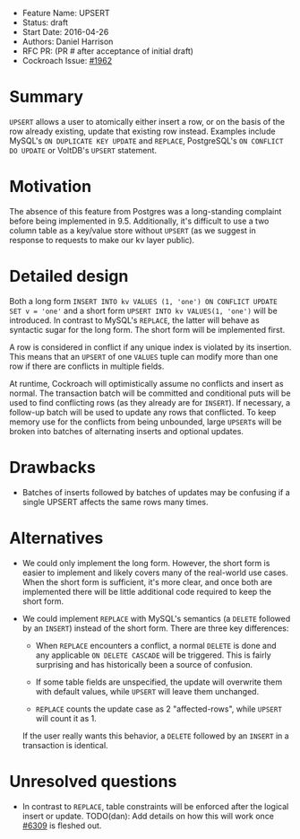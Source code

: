 - Feature Name: UPSERT
- Status: draft
- Start Date: 2016-04-26
- Authors: Daniel Harrison
- RFC PR: (PR # after acceptance of initial draft)
- Cockroach Issue: [#1962](https://github.com/cockroachdb/cockroach/issues/1962)


# Summary

`UPSERT` allows a user to atomically either insert a row, or on the basis of the
row already existing, update that existing row instead. Examples include MySQL's
`ON DUPLICATE KEY UPDATE` and `REPLACE`, PostgreSQL's `ON CONFLICT DO UPDATE` or
VoltDB's `UPSERT` statement.


# Motivation

The absence of this feature from Postgres was a long-standing complaint before
being implemented in 9.5. Additionally, it's difficult to use a two column table
as a key/value store without `UPSERT` (as we suggest in response to requests to
make our kv layer public).


# Detailed design

Both a long form `INSERT INTO kv VALUES (1, 'one') ON CONFLICT UPDATE SET v =
'one'` and a short form `UPSERT INTO kv VALUES(1, 'one')` will be introduced. In
contrast to MySQL's `REPLACE`, the latter will behave as syntactic sugar for the
long form. The short form will be implemented first.

A row is considered in conflict if any unique index is violated by its
insertion. This means that an `UPSERT` of one `VALUES` tuple can modify more
than one row if there are conflicts in multiple fields.

At runtime, Cockroach will optimistically assume no conflicts and insert as
normal. The transaction batch will be committed and conditional puts will be
used to find conflicting rows (as they already are for `INSERT`). If necessary,
a follow-up batch will be used to update any rows that conflicted. To keep
memory use for the conflicts from being unbounded, large `UPSERT`s will be
broken into batches of alternating inserts and optional updates.


# Drawbacks

* Batches of inserts followed by batches of updates may be confusing if a single
UPSERT affects the same rows many times.


# Alternatives

* We could only implement the long form. However, the short form is easier to
implement and likely covers many of the real-world use cases. When the short
form is sufficient, it's more clear, and once both are implemented there will be
little additional code required to keep the short form.

* We could implement `REPLACE` with MySQL's semantics (a `DELETE` followed by an
`INSERT`) instead of the short form. There are three key differences:

  * When `REPLACE` encounters a conflict, a normal `DELETE` is done and any
applicable `ON DELETE CASCADE` will be triggered. This is fairly surprising and
has historically been a source of confusion. 

  * If some table fields are unspecified, the update will overwrite them with
default values, while `UPSERT` will leave them unchanged.

  * `REPLACE` counts the update case as 2 "affected-rows", while `UPSERT` will
count it as 1.

  If the user really wants this behavior, a `DELETE` followed by an `INSERT` in a
transaction is identical.


# Unresolved questions

* In contrast to `REPLACE`, table constraints will be enforced after the logical
insert or update. TODO(dan): Add details on how this will work once
[#6309](https://github.com/cockroachdb/cockroach/pull/6309) is fleshed out.
